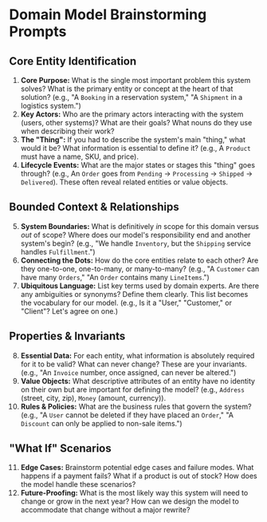 
# Domain Model Brainstorming Prompts

## Core Entity Identification

1.  **Core Purpose:** What is the single most important problem this system solves? What is the primary entity or concept at the heart of that solution? (e.g., "A `Booking` in a reservation system," "A `Shipment` in a logistics system.")
2.  **Key Actors:** Who are the primary actors interacting with the system (users, other systems)? What are their goals? What nouns do they use when describing their work?
3.  **The "Thing":** If you had to describe the system's main "thing," what would it be? What information is essential to define it? (e.g., A `Product` must have a name, SKU, and price).
4.  **Lifecycle Events:** What are the major states or stages this "thing" goes through? (e.g., An `Order` goes from `Pending` -> `Processing` -> `Shipped` -> `Delivered`). These often reveal related entities or value objects.

## Bounded Context & Relationships

5.  **System Boundaries:** What is definitively *in* scope for this domain versus *out* of scope? Where does our model's responsibility end and another system's begin? (e.g., "We handle `Inventory`, but the `Shipping` service handles `Fulfillment`.")
6.  **Connecting the Dots:** How do the core entities relate to each other? Are they one-to-one, one-to-many, or many-to-many? (e.g., "A `Customer` can have many `Orders`," "An `Order` contains many `LineItems`.")
7.  **Ubiquitous Language:** List key terms used by domain experts. Are there any ambiguities or synonyms? Define them clearly. This list becomes the vocabulary for our model. (e.g., Is it a "User," "Customer," or "Client"? Let's agree on one.)

## Properties & Invariants

8.  **Essential Data:** For each entity, what information is absolutely required for it to be valid? What can never change? These are your invariants. (e.g., "An `Invoice` number, once assigned, can never be altered.")
9.  **Value Objects:** What descriptive attributes of an entity have no identity on their own but are important for defining the model? (e.g., `Address` (street, city, zip), `Money` (amount, currency)).
10. **Rules & Policies:** What are the business rules that govern the system? (e.g., "A `User` cannot be deleted if they have placed an `Order`," "A `Discount` can only be applied to non-sale items.")

## "What If" Scenarios

11. **Edge Cases:** Brainstorm potential edge cases and failure modes. What happens if a payment fails? What if a product is out of stock? How does the model handle these scenarios?
12. **Future-Proofing:** What is the most likely way this system will need to change or grow in the next year? How can we design the model to accommodate that change without a major rewrite?
